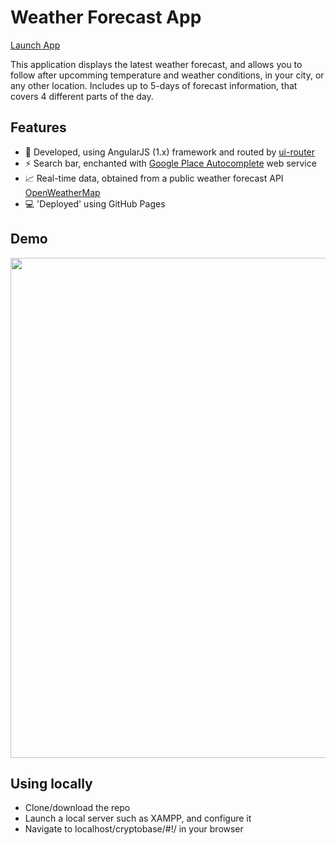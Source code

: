 # Weather Forecast App
 <p><a href="https://krisrss.github.io/weather-forecast/" >Launch App</a></p>

<p>This application displays the latest weather forecast, and allows you to follow after upcomming temperature and weather conditions, in your city, or any other location. Includes up to 5-days of forecast information, that covers 4 different parts of the day.</p>

## Features
* :hammer: Developed, using AngularJS (1.x) framework and routed by <a href="https://github.com/angular-ui/ui-router" >ui-router</a>
* :zap: Search bar, enchanted with <a href="https://developers.google.com/places/web-service/autocomplete" >Google Place Autocomplete</a>  web service 
* :chart_with_upwards_trend: Real-time data, obtained from a public weather forecast API <a href="https://openweathermap.org" >OpenWeatherMap</a>
* :computer: 'Deployed' using GitHub Pages

## Demo
<div align="center">
  <img src="https://i.imgur.com/A2212xn.png" width=800px/>
</div>

## Using locally
* Clone/download the repo
* Launch a local server such as XAMPP, and configure it
* Navigate to localhost/cryptobase/#!/ in your browser
